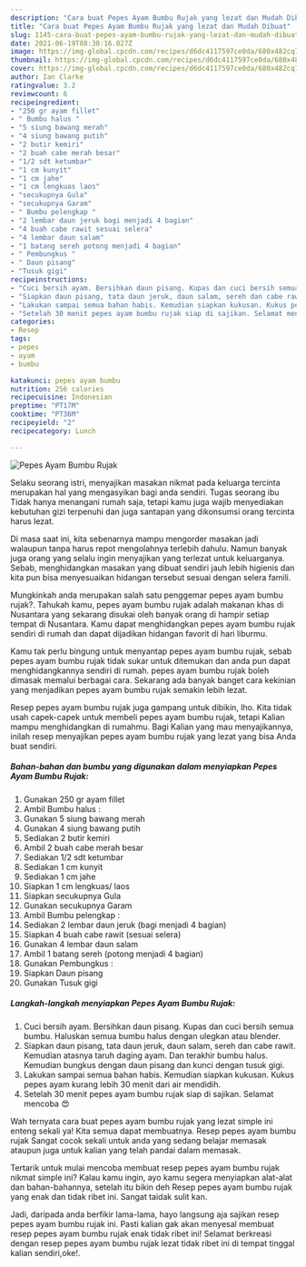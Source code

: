 ```yaml
---
description: "Cara buat Pepes Ayam Bumbu Rujak yang lezat dan Mudah Dibuat"
title: "Cara buat Pepes Ayam Bumbu Rujak yang lezat dan Mudah Dibuat"
slug: 1145-cara-buat-pepes-ayam-bumbu-rujak-yang-lezat-dan-mudah-dibuat
date: 2021-06-19T08:38:16.027Z
image: https://img-global.cpcdn.com/recipes/d6dc4117597ce0da/680x482cq70/pepes-ayam-bumbu-rujak-foto-resep-utama.jpg
thumbnail: https://img-global.cpcdn.com/recipes/d6dc4117597ce0da/680x482cq70/pepes-ayam-bumbu-rujak-foto-resep-utama.jpg
cover: https://img-global.cpcdn.com/recipes/d6dc4117597ce0da/680x482cq70/pepes-ayam-bumbu-rujak-foto-resep-utama.jpg
author: Ian Clarke
ratingvalue: 3.2
reviewcount: 6
recipeingredient:
- "250 gr ayam fillet"
- " Bumbu halus "
- "5 siung bawang merah"
- "4 siung bawang putih"
- "2 butir kemiri"
- "2 buah cabe merah besar"
- "1/2 sdt ketumbar"
- "1 cm kunyit"
- "1 cm jahe"
- "1 cm lengkuas laos"
- "secukupnya Gula"
- "secukupnya Garam"
- " Bumbu pelengkap "
- "2 lembar daun jeruk bagi menjadi 4 bagian"
- "4 buah cabe rawit sesuai selera"
- "4 lembar daun salam"
- "1 batang sereh potong menjadi 4 bagian"
- " Pembungkus "
- " Daun pisang"
- "Tusuk gigi"
recipeinstructions:
- "Cuci bersih ayam. Bersihkan daun pisang. Kupas dan cuci bersih semua bumbu. Haluskan semua bumbu halus dengan ulegkan atau blender."
- "Siapkan daun pisang, tata daun jeruk, daun salam, sereh dan cabe rawit. Kemudian atasnya taruh daging ayam. Dan terakhir bumbu halus. Kemudian bungkus dengan daun pisang dan kunci dengan tusuk gigi."
- "Lakukan sampai semua bahan habis. Kemudian siapkan kukusan. Kukus pepes ayam kurang lebih 30 menit dari air mendidih."
- "Setelah 30 menit pepes ayam bumbu rujak siap di sajikan. Selamat mencoba 😍"
categories:
- Resep
tags:
- pepes
- ayam
- bumbu

katakunci: pepes ayam bumbu 
nutrition: 256 calories
recipecuisine: Indonesian
preptime: "PT17M"
cooktime: "PT36M"
recipeyield: "2"
recipecategory: Lunch

---
```



![Pepes Ayam Bumbu Rujak](https://img-global.cpcdn.com/recipes/d6dc4117597ce0da/680x482cq70/pepes-ayam-bumbu-rujak-foto-resep-utama.jpg)

Selaku seorang istri, menyajikan masakan nikmat pada keluarga tercinta merupakan hal yang mengasyikan bagi anda sendiri. Tugas seorang ibu Tidak hanya menangani rumah saja, tetapi kamu juga wajib menyediakan kebutuhan gizi terpenuhi dan juga santapan yang dikonsumsi orang tercinta harus lezat.

Di masa  saat ini, kita sebenarnya mampu mengorder masakan jadi walaupun tanpa harus repot mengolahnya terlebih dahulu. Namun banyak juga orang yang selalu ingin menyajikan yang terlezat untuk keluarganya. Sebab, menghidangkan masakan yang dibuat sendiri jauh lebih higienis dan kita pun bisa menyesuaikan hidangan tersebut sesuai dengan selera famili. 



Mungkinkah anda merupakan salah satu penggemar pepes ayam bumbu rujak?. Tahukah kamu, pepes ayam bumbu rujak adalah makanan khas di Nusantara yang sekarang disukai oleh banyak orang di hampir setiap tempat di Nusantara. Kamu dapat menghidangkan pepes ayam bumbu rujak sendiri di rumah dan dapat dijadikan hidangan favorit di hari liburmu.

Kamu tak perlu bingung untuk menyantap pepes ayam bumbu rujak, sebab pepes ayam bumbu rujak tidak sukar untuk ditemukan dan anda pun dapat menghidangkannya sendiri di rumah. pepes ayam bumbu rujak boleh dimasak memalui berbagai cara. Sekarang ada banyak banget cara kekinian yang menjadikan pepes ayam bumbu rujak semakin lebih lezat.

Resep pepes ayam bumbu rujak juga gampang untuk dibikin, lho. Kita tidak usah capek-capek untuk membeli pepes ayam bumbu rujak, tetapi Kalian mampu menghidangkan di rumahmu. Bagi Kalian yang mau menyajikannya, inilah resep menyajikan pepes ayam bumbu rujak yang lezat yang bisa Anda buat sendiri.

<!--inarticleads1-->

##### Bahan-bahan dan bumbu yang digunakan dalam menyiapkan Pepes Ayam Bumbu Rujak:

1. Gunakan 250 gr ayam fillet
1. Ambil  Bumbu halus :
1. Gunakan 5 siung bawang merah
1. Gunakan 4 siung bawang putih
1. Sediakan 2 butir kemiri
1. Ambil 2 buah cabe merah besar
1. Sediakan 1/2 sdt ketumbar
1. Sediakan 1 cm kunyit
1. Sediakan 1 cm jahe
1. Siapkan 1 cm lengkuas/ laos
1. Siapkan secukupnya Gula
1. Gunakan secukupnya Garam
1. Ambil  Bumbu pelengkap :
1. Sediakan 2 lembar daun jeruk (bagi menjadi 4 bagian)
1. Siapkan 4 buah cabe rawit (sesuai selera)
1. Gunakan 4 lembar daun salam
1. Ambil 1 batang sereh (potong menjadi 4 bagian)
1. Gunakan  Pembungkus :
1. Siapkan  Daun pisang
1. Gunakan Tusuk gigi




<!--inarticleads2-->

##### Langkah-langkah menyiapkan Pepes Ayam Bumbu Rujak:

1. Cuci bersih ayam. Bersihkan daun pisang. Kupas dan cuci bersih semua bumbu. Haluskan semua bumbu halus dengan ulegkan atau blender.
1. Siapkan daun pisang, tata daun jeruk, daun salam, sereh dan cabe rawit. Kemudian atasnya taruh daging ayam. Dan terakhir bumbu halus. Kemudian bungkus dengan daun pisang dan kunci dengan tusuk gigi.
1. Lakukan sampai semua bahan habis. Kemudian siapkan kukusan. Kukus pepes ayam kurang lebih 30 menit dari air mendidih.
1. Setelah 30 menit pepes ayam bumbu rujak siap di sajikan. Selamat mencoba 😍




Wah ternyata cara buat pepes ayam bumbu rujak yang lezat simple ini enteng sekali ya! Kita semua dapat membuatnya. Resep pepes ayam bumbu rujak Sangat cocok sekali untuk anda yang sedang belajar memasak ataupun juga untuk kalian yang telah pandai dalam memasak.

Tertarik untuk mulai mencoba membuat resep pepes ayam bumbu rujak nikmat simple ini? Kalau kamu ingin, ayo kamu segera menyiapkan alat-alat dan bahan-bahannya, setelah itu bikin deh Resep pepes ayam bumbu rujak yang enak dan tidak ribet ini. Sangat taidak sulit kan. 

Jadi, daripada anda berfikir lama-lama, hayo langsung aja sajikan resep pepes ayam bumbu rujak ini. Pasti kalian gak akan menyesal membuat resep pepes ayam bumbu rujak enak tidak ribet ini! Selamat berkreasi dengan resep pepes ayam bumbu rujak lezat tidak ribet ini di tempat tinggal kalian sendiri,oke!.

